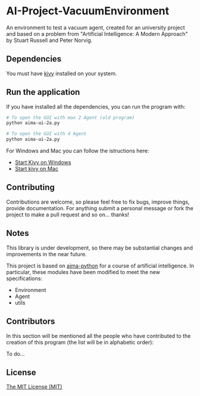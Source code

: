 AI-Project-VacuumEnvironment
============================

An environment to test a vacuum agent, created for an university project and based on a problem from "Artificial Intelligence: A Modern Approach" by Stuart Russell and Peter Norvig.

## Dependencies

You must have [kivy](http://kivy.org/#home) installed on your system.

## Run the application

If you have installed all the dependencies, you can run the program with:
```bash
# To open the GUI with max 2 Agent (old program)
python aima-ui-2a.py

# To open the GUI with 4 Agent
python aima-ui-2a.py
```
For Windows and Mac you can follow the istructions here:

* [Start Kivy on Windows](http://kivy.org/docs/installation/installation-windows.html#start-a-kivy-application)
* [Start kivy on Mac](http://kivy.org/docs/installation/installation-macosx.html#start-any-kivy-application)

## Contributing

Contributions are welcome, so please feel free to fix bugs, improve things, provide documentation. 
For anything submit a personal message or fork the project to make a pull request and so on... thanks!

## Notes

This library is under development, so there may be substantial changes and improvements in the near future.

This project is based on [aima-python](https://code.google.com/p/aima-python/) for a course of artificial intelligence. In particular, these modules have been modified to meet the new specifications:

* Environment
* Agent
* utils

## Contributors

In this section will be mentioned all the people who have contributed to the creation of this program (the list will be in alphabetic order):

To do...

## License

[The MIT License (MIT)](https://raw.githubusercontent.com/DMIunipg/AI-Project-VacuumEnvironment/master/LICENSE)
